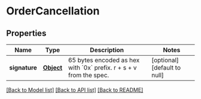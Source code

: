 # OrderCancellation
## Properties

Name | Type | Description | Notes
------------ | ------------- | ------------- | -------------
**signature** | [**Object**](.md) | 65 bytes encoded as hex with &#x60;0x&#x60; prefix. r + s + v from the spec. | [optional] [default to null]

[[Back to Model list]](../README.md#documentation-for-models) [[Back to API list]](../README.md#documentation-for-api-endpoints) [[Back to README]](../README.md)

